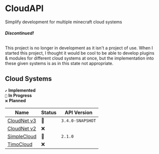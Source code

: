 # CloudAPI
Simplify development for multiple minecraft cloud systems

###### **Discontinued!**

This project is no longer in development as it isn't a project of use.
When I started this project, I thought it would be cool to be able to develop plugins & modules
for different cloud systems at once, but the implementation into these given systems is as in this state not appropriate.

## Cloud Systems
`✔️` **Implemented** <br>
`🚧` **In Progress** <br>
`❌` **Planned** <br>

Name        | Status | API Version
----------- | ------ | -----------
[CloudNet v3](https://github.com/CloudNetService/CloudNet-v3) | 🚧 | `3.4.0-SNAPSHOT`
[CloudNet v2](https://github.com/CloudNetService/CloudNet)    | ❌ |
[SimpleCloud](https://github.com/theSimpleCloud/SimpleCloud)  | 🚧 | `2.1.0`
[TimoCloud](https://github.com/TimoCloud/TimoCloud)           | ❌ |
